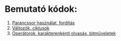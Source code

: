 # Bemutató kódok:

1. [Parancssor használat, fordítás](./demo01.md)
1. [Változók, ciklusok](./demo02.md)
1. [Operátorok, karakterenkénti olvasás, bitműveletek](./demo03.md)
